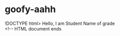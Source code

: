 # goofy-aahh
!DOCTYPE html> <!-- Document type declaration <html> <!-- HTML document starts --> <head> <!-- Head section starts --> <title>Structure of HTML</title> <!-- Title for browser tab </head> <!-- Head section ends --> <body> <!-- Main content starts -> <!-- Student introduction --> Hello, I am Student Name of grade <br> <!-- Line break
Today I am learning about HTML<br> <!-- Line break <!-- Explanation of HTML HTML: Hyper Text Markup Language </body> <!-- Main content ends --> </html> <!-- HTML document ends
